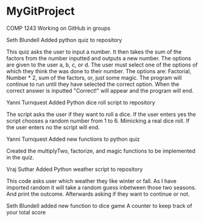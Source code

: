 # MyGitProject
COMP 1243 Working on GitHub in groups

Seth Blundell
Added python quiz to repository 

This quiz asks the user to input a number.
It then takes the sum of the factors from the number inputted and outputs a new number.
The options are given to the user a, b, c, or d.
The user must select one of the options of which they think the was done to their number.
The options are: Factorial, Number * 2, sum of the factors, or, just some magic.
The program will continue to run until they have selected the correct option.
When the correct answer is inputted "Correct!" will appear and the program will end.

Yanni Turnquest
Added Python dice roll script to repository

The script asks the user if they want to roll a dice.
If the user enters yes the script chooses a random number from 1 to 6.
Mimicking a real dice roll.
If the user enters no the script will end.

Yanni Turnquest
Added new functions to python quiz

Created the multiplyTwo, factorize, and magic functions to be implemented in the quiz.

Vraj Suthar
Added Python weather script to repository

This code asks user which weather they like winter or fall.
As I have imported random it will take a random guess inbetween those two seasons.
And print the outcome.
Afterwards asking if they want to continue or not.


Seth Blundell added new function to dice game
A counter to keep track of your total score 
